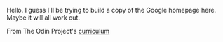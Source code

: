Hello. I guess I'll be trying to build a copy of the Google homepage here. Maybe it will all work out.

From The Odin Project's [curriculum](http://www.theodinproject.com/web-development-101/html-css)
